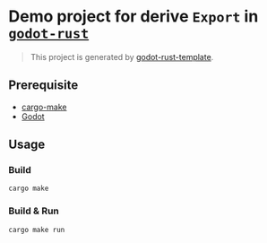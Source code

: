 # Demo project for derive `Export` in [`godot-rust`](https://github.com/godot-rust/godot-rust)

> This project is generated by [godot-rust-template](https://github.com/macalimlim/godot-rust-template).

## Prerequisite

- [cargo-make](https://github.com/sagiegurari/cargo-make)
- [Godot](https://godotengine.org/)

## Usage

### Build

```shell
cargo make
```

### Build & Run

```shell
cargo make run
```
